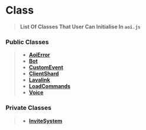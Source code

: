 # Class
> **List Of Classes That User Can Initialise In `aoi.js`**
### Public Classes 
> * **[AoiError](aoiError.md)**
> * **[Bot](bot.md)**
> * **[CustomEvent](customEvent.md)**
> * **[ClientShard](clientShard.md)**
> * **[Lavalink](lavalink.md)**
> * **[LoadCommands](loadCommands.md)**
> * **[Voice](voice.md)**

### Private Classes
> * **[InviteSystem](inviteSystem.md)**
